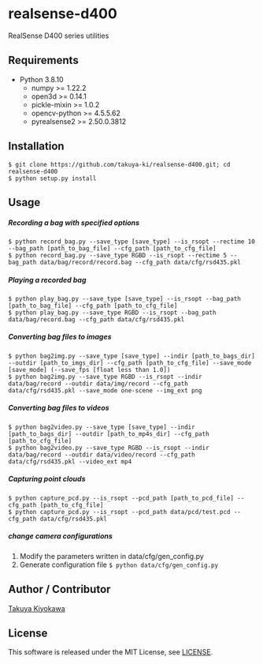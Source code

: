 # realsense-d400

RealSense D400 series utilities

## Requirements

- Python 3.8.10
  - numpy >= 1.22.2
  - open3d >= 0.14.1
  - pickle-mixin >= 1.0.2
  - opencv-python >= 4.5.5.62
  - pyrealsense2 >= 2.50.0.3812

## Installation

	$ git clone https://github.com/takuya-ki/realsense-d400.git; cd realsense-d400
	$ python setup.py install

## Usage

##### Recording a bag with specified options
    $ python record_bag.py --save_type [save_type] --is_rsopt --rectime 10 --bag_path [path_to_bag_file] --cfg_path [path_to_cfg_file]
    $ python record_bag.py --save_type RGBD --is_rsopt --rectime 5 --bag_path data/bag/record/record.bag --cfg_path data/cfg/rsd435.pkl

##### Playing a recorded bag
    $ python play_bag.py --save_type [save_type] --is_rsopt --bag_path [path_to_bag_file] --cfg_path [path_to_cfg_file]
    $ python play_bag.py --save_type RGBD --is_rsopt --bag_path data/bag/record.bag --cfg_path data/cfg/rsd435.pkl

##### Converting bag files to images
    $ python bag2img.py --save_type [save_type] --indir [path_to_bags_dir] --outdir [path_to_imgs_dir] --cfg_path [path_to_cfg_file] --save_mode [save_mode] (--save_fps [float less than 1.0])
    $ python bag2img.py --save_type RGBD --is_rsopt --indir data/bag/record --outdir data/img/record --cfg_path data/cfg/rsd435.pkl --save_mode one-scene --img_ext png

##### Converting bag files to videos
    $ python bag2video.py --save_type [save_type] --indir [path_to_bags_dir] --outdir [path_to_mp4s_dir] --cfg_path [path_to_cfg_file]
    $ python bag2video.py --save_type RGBD --is_rsopt --indir data/bag/record --outdir data/video/record --cfg_path data/cfg/rsd435.pkl --video_ext mp4

##### Capturing point clouds
    $ python capture_pcd.py --is_rsopt --pcd_path [path_to_pcd_file] --cfg_path [path_to_cfg_file]
    $ python capture_pcd.py --is_rsopt --pcd_path data/pcd/test.pcd --cfg_path data/cfg/rsd435.pkl

##### change camera configurations

1. Modify the parameters written in data/cfg/gen_config.py
2. Generate configuration file `$ python data/cfg/gen_config.py`

## Author / Contributor

[Takuya Kiyokawa](https://takuya-ki.github.io/)

## License

This software is released under the MIT License, see [LICENSE](./LICENSE).
